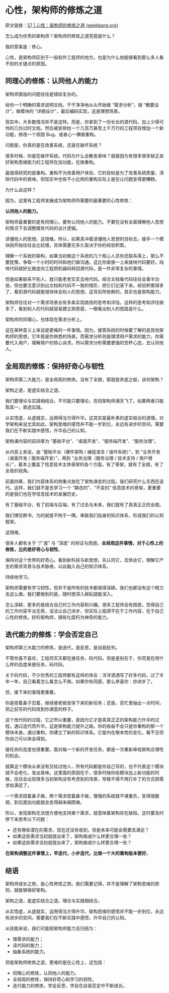# 心性，架构师的修炼之道

原文链接：[57 | 心性：架构师的修炼之道 (geekbang.org)](https://time.geekbang.org/column/article/166014)

怎么成为优秀的架构师？架构师的修炼之道究竟是什么？

我的答案是：修心。

心性，是架构师区别于一般软件工程师的地方。也是为什么他能够看到那么多人看不到的关键点的原因。

## 同理心的修炼：认同他人的能力

架构师面临的问题往往是错综复杂的。

给你一个明确的需求说明文档，干干净净地从头开始做 “需求分析”，做 “概要设计”，做模块的 “详细设计”，最后编码实现，这是理想场景。

现实中，大多数情况并不是这样。而是，你拿到了一份长长的源代码，加上少得可怜的几份过时文档。然后被安排给一个几百万甚至上千万行的工程项目增加一个新功能，修改一个顽固 Bug，或者心一横做重构。

问题是，你真的是在改善系统，还是在破坏系统？

很多时候，你是在破坏系统。代码为什么会散发臭味？就是因为有很多很多缺乏良好架构思维能力的工程师在加功能，在做重构。

最值得研究的是重构。重构不为改善用户体验，它的目标是为了改善系统质量，清除代码中的臭味。但现实中也有不小比例的重构实际上是在让问题变得更糟糕。

为什么会这样？

因为，这里有工程师发展成为架构师所需要的最重要的心性修炼：

**认同他人的能力。**

架构师最重要的是有同理心，要有认同他人的能力。不要在没有全面理解他人思想的情况下去调整既有代码的设计逻辑。



读懂他人的思想。这很难。所以，如果真冲着读懂他人思想的目标去，接手一个模块刚开始往往会比较慢，具体需要花多久取决于你的经验积累。

理解一个系统的架构，如果当初做这个系统的几个核心人员你还联系得上，那么不要犹豫，争取一个小时的时间和他们做沟通。这比你直接一上来就啃代码要好。纯啃代码就好比做逆向工程把机器码转回源代码，是一件非常复杂的事情。

但是如果联系不到人，就只能老老实实去啃代码。结合文档看代码往往会事半功倍，但也要注意识别出文档和代码不一致的情形，把它们记录下来。经验积累得多了，看到源代码就能很快体会别人的思想。这背后所依赖的，其实也是架构能力。

架构师往往对一个需求场景会有多条实现路径的思考和评估。这样的思考和评估做多了，看到别人的代码就容易建立熟悉感，一眼看出别人的思路是什么。



架构师的同理心，也体现在需求分析上。

这在某种意义上来说是更难的一件事情。因为，接管系统的时候要了解的是其他架构师的思想，它毕竟是你熟悉的场景。而需求分析则是理清用户需求的能力，你需要代入用户，理解用户的核心诉求。所以需求分析需要更强的空杯心态，去认同他人。

## 全局观的修炼：保持好奇心与韧性

架构师第二大能力，是全局观的修炼。没有了全貌，那就是井底之蛙，谈何架构？

架构之道，是虚实结合之道。

我们要理论与实践相结合。不可能只要理论，否则架构师满天飞了。如果两者只能取其一，我选实践。

从实悟虚，从虚就实，运用得当方得升华。这其实是最朴素的虚实结合的道理。对学架构来说尤其如此。架构思维的感悟并不能一步到位，永远有进步的空间，需要我们在不断实践中感悟，升华自己的认知。



架构课内容的前四章为 “基础平台”、“桌面开发”、“服务端开发”、“服务治理”。

从内容上来说，由 “基础平台（硬件架构 / 编程语言 / 操作系统）”，到 “业务开发（桌面开发 / 服务端开发）”，再到 “业务治理（服务治理 / 技术支持 / 用户增长）”，基本上覆盖了信息技术主体骨架的各个方面。有了骨架，就有了全貌，有了全局的视角。

前面四章，我们内容体系的侧重点放在了架构演变的过程。我们研究什么东西在迭代。这样，我们就不是去学习一个 “静态的”、“不变的” 信息技术的骨架，更重要的是我们也在学信息技术的发展历史。

有了基础平台，有了前端与后端，有了过去与未来，我们就有了真真正正的全貌。



我们博览群书，为的就是不拘于一隅，串联我们自身的知识体系，形成我们的认知框架。

这很难。



很多人都有关于 “广度” 与 “深度” 的辩证与困惑。**全局观这件事情，对于心性上的修炼，比的是好奇心与韧性**。

保持对这个世界的好奇心。看到新科技与新思想，先认同它，去体会它，理解它产生的需求背景与技术脉络，以此融入自己的知识体系。



持续地学习。

架构师需要有学习韧性。但并不是所有的技术都值得深耕。我们也都没有这个精力去这么做。我们要做到的是，随时想深入耕耘就能深入。

怎么深耕，更多的是结合自己的工作内容和兴趣。很多工程师会有困惑，觉得自己的工作内容平淡无奇，没法让自己进步，但实际上瓶颈不在于工作内容，在于自己心性的修炼。好的架构师，拥有化腐朽为神奇的能力。

## 迭代能力的修炼：学会否定自己

架构师第三大能力的修炼，是迭代，是反思，是自我批判。

不管你喜不喜欢，工程师天天都在接任务，码代码。但是差别在于，你究竟在用什么样的态度来接任务，码代码。

关于码代码，不少优秀的工程师都有这样的体会：洋洋洒洒写了好多代码，过了半年一年，自己看着怎么看怎么不爽。如果你有同感，那么恭喜你：你进步了。



但，接下来的事情更重要。

你是捏着鼻子忍着，继续接老板安排下来的新任务；还是，百忙里抽出一点时间，把之前写的代码改到你满意的样子。

这个改代码的过程，它之所以重要，是因为它才是真真正正的架构能力升华的过程。通过迭代而升华。这是架构能力提升之路。你的收益不会只是你重构的那一个模块本身。通过重构，你建立了新的知识体系。它是内在根本性的变化，看不见但你自己可以体会得到。



接任务的态度也很重要。面对每一个新的开发任务，都是一次重新审视架构合理性的机会。

就算这个模块从来没有交给过他人，所有代码都是你自己写的，也不代表这个模块就不会老化，发出臭味。这里面的原因在于，很多时候你给模块加上新功能的时候，往往会出现很多当初架构没有考虑到的场景，导致不得不用打补丁的方式把需求给满足了。

一个需求捏着鼻子做，两个需求捏着鼻子做，慢慢的系统就不堪重负，变得很脆弱，到后面加功能就会变得越来越困难。

所以，发现架构无法很方便地支持某个需求，就意味着架构存在缺陷，这时要及时停下来思考以下问题：

- 还有哪些潜在的需求，现在还没有收到，但是未来可能会需要去满足？
- 如果这些需求当初就提出来了，架构做成什么样更合理一些？
- 如果这些需求当初就提出来了，架构做成什么样更合理一些？

**在架构调整这件事情上，早迭代，小步迭代，比做一个大的重构版本要好**。

## 结语

架构师成长之旅，是心性修炼之旅。我们需要记得，并不是理解了架构思维的原则，就能够做好架构。

架构之道，是虚实结合之道。理论与实践相结合。

从实悟虚，从虚就实，运用得当方得升华。架构思维的感悟并不能一步到位，永远有进步的空间，需要我们在不断实践中感悟，升华自己的认知。



从技能来说，我们可能把架构师能力去归结为：

- 理需求的能力；
- 读代码的能力；
- 抽象系统的能力。

但是架构师修炼之道，更难的是在心性上，这包括：

- 同理心的修炼，认同他人的能力。
- 全局观的修炼，保持好奇心和学习的韧性。
- 迭代能力的修炼，学会反思，学会在自我否定中不断成长。